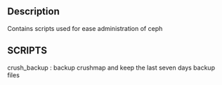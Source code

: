 Description
-----------

Contains scripts  used for ease administration of ceph

SCRIPTS
-----------

crush_backup  :   backup crushmap and keep the last seven days backup files
